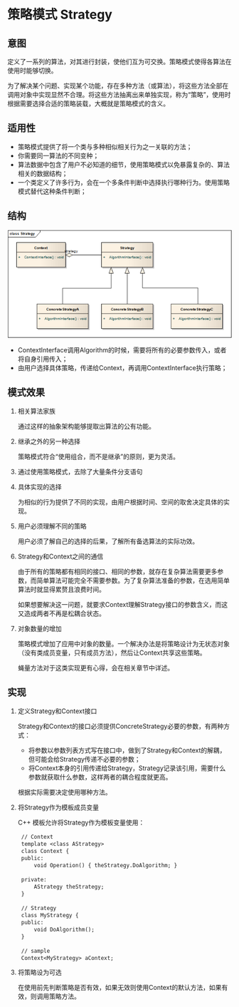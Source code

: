 # 策略模式 Strategy

## 意图
定义了一系列的算法，对其进行封装，使他们互为可交换。策略模式使得各算法在使用时能够切换。

为了解决某个问题、实现某个功能，存在多种方法（或算法），将这些方法全部在调用对象中实现显然不合理。将这些方法抽离出来单独实现，称为“策略”，使用时根据需要选择合适的策略装载，大概就是策略模式的含义。

## 适用性
* 策略模式提供了将一个类与多种相似相关行为之一关联的方法；
* 你需要同一算法的不同变种；
* 算法数据中包含了用户不必知道的细节，使用策略模式以免暴露复杂的、算法相关的数据结构；
* 一个类定义了许多行为，会在一个多条件判断中选择执行哪种行为。使用策略模式替代这种条件判断；

## 结构

![structure](./res/Strategy.png)

* ContextInterface调用Algorithm的时候，需要将所有的必要参数传入，或者将自身引用传入；
* 由用户选择具体策略，传递给Context，再调用ContextInterface执行策略；

## 模式效果

1. 相关算法家族

	通过这样的抽象架构能够提取出算法的公有功能。

2. 继承之外的另一种选择

	策略模式符合“使用组合，而不是继承”的原则，更为灵活。

3. 通过使用策略模式，去除了大量条件分支语句
4. 具体实现的选择

	为相似的行为提供了不同的实现，由用户根据时间、空间的取舍决定具体的实现。

5. 用户必须理解不同的策略

	用户必须了解自己的选择的后果，了解所有备选算法的实际功效。

6. Strategy和Context之间的通信

	由于所有的策略都有相同的接口、相同的参数，就存在复杂算法需要更多参数，而简单算法可能完全不需要参数。为了复杂算法准备的参数，在选用简单算法时就显得累赘且浪费时间。

	如果想要解决这一问题，就要求Context理解Strategy接口的参数含义，而这又造成两者不再是松耦合状态。

7. 对象数量的增加

	策略模式增加了应用中对象的数量。一个解决办法是将策略设计为无状态对象（没有类成员变量，只有成员方法），然后让Context共享这些策略。

	蝇量方法对于这类实现更有心得，会在相关章节中详述。

## 实现

1. 定义Strategy和Context接口

	Strategy和Context的接口必须提供ConcreteStrategy必要的参数，有两种方式：
	
	* 将参数以参数列表方式写在接口中，做到了Strategy和Context的解耦，但可能会给Strategy传递不必要的参数；
	* 将Context本身的引用传递给Strategy，Strategy记录该引用，需要什么参数就获取什么参数，这样两者的耦合程度就更高。

	根据实际需要决定使用哪种方法。

2. 将Strategy作为模板成员变量

	C++ 模板允许将Strategy作为模板变量使用：

		// Context
		template <class AStrategy>
		class Context {
		public:
			void Operation() { theStrategy.DoAlgorithm; }
		
		private:
			AStrategy theStrategy;
		}
		
		// Strategy
		class MyStrategy {
		public:
			void DoAlgorithm();
		}
		
		// sample
		Context<MyStrategy> aContext;

3. 将策略设为可选

	在使用前先判断策略是否有效，如果无效则使用Context的默认方法，如果有效，则调用策略方法。